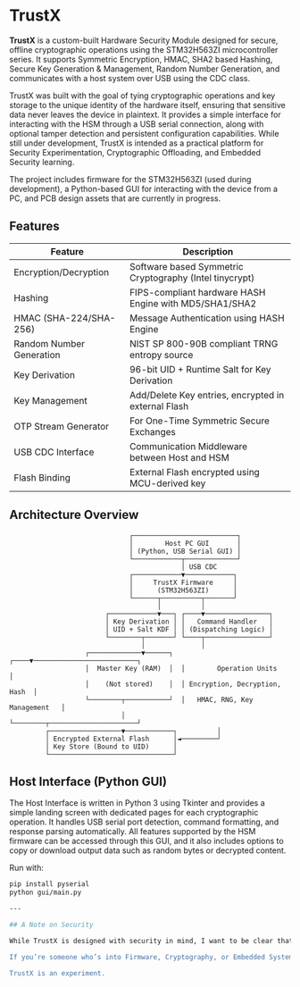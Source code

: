 # TrustX

**TrustX** is a custom-built Hardware Security Module designed for secure, offline cryptographic operations using the STM32H563ZI microcontroller series. It supports Symmetric Encryption, HMAC, SHA2 based Hashing, Secure Key Generation & Management, Random Number Generation, and communicates with a host system over USB using the CDC class.

TrustX was built with the goal of tying cryptographic operations and key storage to the unique identity of the hardware itself, ensuring that sensitive data never leaves the device in plaintext. It provides a simple interface for interacting with the HSM through a USB serial connection, along with optional tamper detection and persistent configuration capabilities. While still under development, TrustX is intended as a practical platform for Security Experimentation, Cryptographic Offloading, and Embedded Security learning.

The project includes firmware for the STM32H563ZI (used during development), a Python-based GUI for interacting with the device from a PC, and PCB design assets that are currently in progress. 

## Features

| Feature                      | Description                                                  |
|------------------------------|--------------------------------------------------------------|
| Encryption/Decryption        | Software based Symmetric Cryptography (Intel tinycrypt)      |
| Hashing                      | FIPS-compliant hardware HASH Engine with MD5/SHA1/SHA2       |
| HMAC (SHA-224/SHA-256)       | Message Authentication using HASH Engine                     |
| Random Number Generation     | NIST SP 800-90B compliant TRNG entropy source                |
| Key Derivation               | 96-bit UID + Runtime Salt for Key Derivation                 |
| Key Management               | Add/Delete Key entries, encrypted in external Flash          |
| OTP Stream Generator         | For One-Time Symmetric Secure Exchanges                      |
| USB CDC Interface            | Communication Middleware between Host and HSM                |
| Flash Binding                | External Flash encrypted using MCU-derived key               |

## Architecture Overview

		                          ┌──────────────────────────┐
		                          │        Host PC GUI       │
		                          │ (Python, USB Serial GUI) │
		                          └────────────┬─────────────┘
		                                       │ USB CDC
		                          ┌────────────▼────────────┐
		                          │     TrustX Firmware     │
		                          │      (STM32H563ZI)      │
		                          └──────┬──────────┬───────┘
		                                 │          │
		                    ┌────────────▼───┐ ┌────▼────────────────┐
		                    │ Key Derivation │ │   Command Handler   │
		                    │ UID + Salt KDF │ │ (Dispatching Logic) │
		                    └────────┬───────┘ └────┬────────────────┘
		                             │              │
		               ┌─────────────▼──────┐  ┌────▼──────────────────────────┐
		               │  Master Key (RAM)  │  │        Operation Units        │
		               │    (Not stored)    │  │ Encryption, Decryption, Hash  │
		               └────────┬───────────┘  │   HMAC, RNG, Key Management   │
		                        │              └────────┬──────────────────────┘
		     ┌──────────────────▼────────────┐          │
		     │ Encrypted External Flash      │◄─────────┘
		     │ Key Store (Bound to UID)      │
		     └───────────────────────────────┘


## Host Interface (Python GUI)

The Host Interface is written in Python 3 using Tkinter and provides a simple landing screen with dedicated pages for each cryptographic operation. It handles USB serial port detection, command formatting, and response parsing automatically. All features supported by the HSM firmware can be accessed through this GUI, and it also includes options to copy or download output data such as random bytes or decrypted content.

Run with:

```bash
pip install pyserial
python gui/main.py

---

## A Note on Security

While TrustX is designed with security in mind, I want to be clear that this is a learning project and may contain vulnerabilities — both known and unknown. I'm still exploring embedded cryptography and system design, and there’s a lot more to learn.

If you’re someone who’s into Firmware, Cryptography, or Embedded Systems and happen to notice a Security gap, Logic flaw, or Improvement, I’d really appreciate it if you raise it. I’m open to feedback and happy to work on fixing or improving it.

TrustX is an experiment.